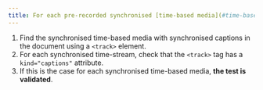 ```yaml
---
title: For each pre-recorded synchronised [time-based media](#time-based-media-audio-video-and-synchronised) with synchronised [captions](#synchronised-captions-media-object) broadcast via a `<track>` tag, does the `<track>` tag have a `kind="captions"` attribute?
---
```


1. Find the synchronised time-based media with synchronised captions in the document using a `<track>` element.
2. For each synchronised time-stream, check that the `<track>` tag has a `kind="captions"` attribute.
3. If this is the case for each synchronised time-based media, **the test is validated**.
